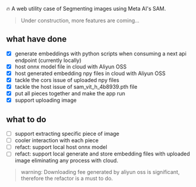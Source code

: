 🔥 A web utility case of Segmenting images using Meta AI's SAM.

> Under construction, more features are coming...

## what have done

- [x] generate embeddings with python scripts when consuming a next api endpoint (currently locally)
- [x] host onnx model file in cloud with Aliyun OSS
- [x] host generated embedding npy files in cloud with Aliyun OSS
- [x] tackle the cors issue of uploaded npy files
- [x] tackle the host issue of sam_vit_h_4b8939.pth file
- [x] put all pieces together and make the app run
- [x] support uploading image

## what to do

- [ ] support extracting specific piece of image
- [ ] cooler interaction with each piece
- [ ] refact: support local host onnx model
- [ ] refact: support local generate and store embedding files with uploaded image eliminating any process with cloud.

> warning: Downloading fee generated by aliyun oss is significant, therefore the refactor is a must to do.
